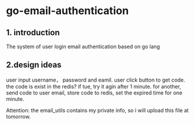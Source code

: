 # go-email-authentication
## 1. introduction
The system of user login email authentication based on go lang

## 2.design ideas
user input username， password and eamil.
user click button to get code. the code is exist in the redis? if tue, try it agin after 1 minute.
for another, send code to user email, store code to redis, set the expired time for one minute.

Attention: the email_utils contains my private info, so i will upload this file at tomorrow.

